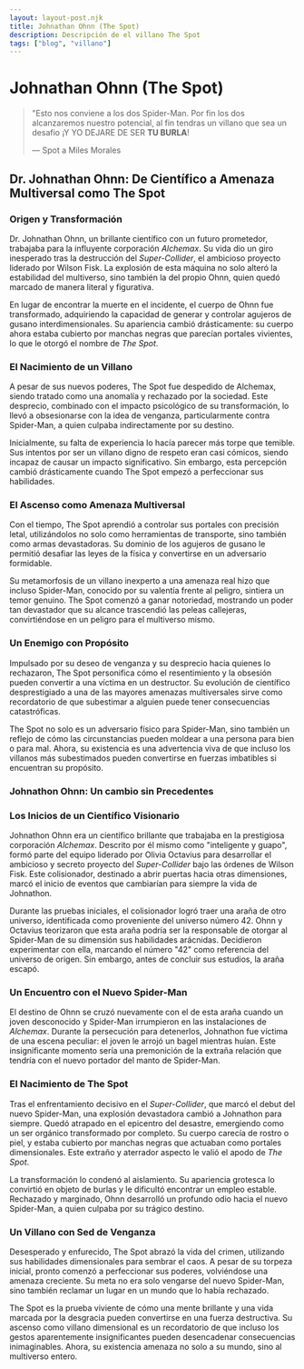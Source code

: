 ```yaml
---
layout: layout-post.njk
title: Johnathan Ohnn (The Spot)
description: Descripción de el villano The Spot
tags: ["blog", "villano"]
---
```


# Johnathan Ohnn (The Spot)

> "Esto nos conviene a los dos Spider-Man. Por fin los dos alcanzaremos nuestro potencial, al fin tendras un villano que sea un desafio ¡Y YO DEJARE DE SER **TU BURLA**!
>
> ― Spot a Miles Morales

## **Dr. Johnathan Ohnn: De Científico a Amenaza Multiversal como The Spot**  

### **Origen y Transformación**  
Dr. Johnathan Ohnn, un brillante científico con un futuro prometedor, trabajaba para la influyente corporación *Alchemax*. Su vida dio un giro inesperado tras la destrucción del *Super-Collider*, el ambicioso proyecto liderado por Wilson Fisk. La explosión de esta máquina no solo alteró la estabilidad del multiverso, sino también la del propio Ohnn, quien quedó marcado de manera literal y figurativa.  

En lugar de encontrar la muerte en el incidente, el cuerpo de Ohnn fue transformado, adquiriendo la capacidad de generar y controlar agujeros de gusano interdimensionales. Su apariencia cambió drásticamente: su cuerpo ahora estaba cubierto por manchas negras que parecían portales vivientes, lo que le otorgó el nombre de *The Spot*.  

### **El Nacimiento de un Villano**  
A pesar de sus nuevos poderes, The Spot fue despedido de Alchemax, siendo tratado como una anomalía y rechazado por la sociedad. Este desprecio, combinado con el impacto psicológico de su transformación, lo llevó a obsesionarse con la idea de venganza, particularmente contra Spider-Man, a quien culpaba indirectamente por su destino.  

Inicialmente, su falta de experiencia lo hacía parecer más torpe que temible. Sus intentos por ser un villano digno de respeto eran casi cómicos, siendo incapaz de causar un impacto significativo. Sin embargo, esta percepción cambió drásticamente cuando The Spot empezó a perfeccionar sus habilidades.  

### **El Ascenso como Amenaza Multiversal**  
Con el tiempo, The Spot aprendió a controlar sus portales con precisión letal, utilizándolos no solo como herramientas de transporte, sino también como armas devastadoras. Su dominio de los agujeros de gusano le permitió desafiar las leyes de la física y convertirse en un adversario formidable.  

Su metamorfosis de un villano inexperto a una amenaza real hizo que incluso Spider-Man, conocido por su valentía frente al peligro, sintiera un temor genuino. The Spot comenzó a ganar notoriedad, mostrando un poder tan devastador que su alcance trascendió las peleas callejeras, convirtiéndose en un peligro para el multiverso mismo.  

### **Un Enemigo con Propósito**  
Impulsado por su deseo de venganza y su desprecio hacia quienes lo rechazaron, The Spot personifica cómo el resentimiento y la obsesión pueden convertir a una víctima en un destructor. Su evolución de científico desprestigiado a una de las mayores amenazas multiversales sirve como recordatorio de que subestimar a alguien puede tener consecuencias catastróficas.  

The Spot no solo es un adversario físico para Spider-Man, sino también un reflejo de cómo las circunstancias pueden moldear a una persona para bien o para mal. Ahora, su existencia es una advertencia viva de que incluso los villanos más subestimados pueden convertirse en fuerzas imbatibles si encuentran su propósito.

### **Johnathon Ohnn: Un cambio sin Precedentes**  

### **Los Inicios de un Científico Visionario**  
Johnathon Ohnn era un científico brillante que trabajaba en la prestigiosa corporación *Alchemax*. Descrito por él mismo como "inteligente y guapo", formó parte del equipo liderado por Olivia Octavius para desarrollar el ambicioso y secreto proyecto del *Super-Collider* bajo las órdenes de Wilson Fisk. Este colisionador, destinado a abrir puertas hacia otras dimensiones, marcó el inicio de eventos que cambiarían para siempre la vida de Johnathon.  

Durante las pruebas iniciales, el colisionador logró traer una araña de otro universo, identificada como proveniente del universo número 42. Ohnn y Octavius teorizaron que esta araña podría ser la responsable de otorgar al Spider-Man de su dimensión sus habilidades arácnidas. Decidieron experimentar con ella, marcando el número "42" como referencia del universo de origen. Sin embargo, antes de concluir sus estudios, la araña escapó.  

### **Un Encuentro con el Nuevo Spider-Man**  
El destino de Ohnn se cruzó nuevamente con el de esta araña cuando un joven desconocido y Spider-Man irrumpieron en las instalaciones de *Alchemax*. Durante la persecución para detenerlos, Johnathon fue víctima de una escena peculiar: el joven le arrojó un bagel mientras huían. Este insignificante momento sería una premonición de la extraña relación que tendría con el nuevo portador del manto de Spider-Man.  

### **El Nacimiento de The Spot**  
Tras el enfrentamiento decisivo en el *Super-Collider*, que marcó el debut del nuevo Spider-Man, una explosión devastadora cambió a Johnathon para siempre. Quedó atrapado en el epicentro del desastre, emergiendo como un ser orgánico transformado por completo. Su cuerpo carecía de rostro o piel, y estaba cubierto por manchas negras que actuaban como portales dimensionales. Este extraño y aterrador aspecto le valió el apodo de *The Spot*.  

La transformación lo condenó al aislamiento. Su apariencia grotesca lo convirtió en objeto de burlas y le dificultó encontrar un empleo estable. Rechazado y marginado, Ohnn desarrolló un profundo odio hacia el nuevo Spider-Man, a quien culpaba por su trágico destino.  

### **Un Villano con Sed de Venganza**  
Desesperado y enfurecido, The Spot abrazó la vida del crimen, utilizando sus habilidades dimensionales para sembrar el caos. A pesar de su torpeza inicial, pronto comenzó a perfeccionar sus poderes, volviéndose una amenaza creciente. Su meta no era solo vengarse del nuevo Spider-Man, sino también reclamar un lugar en un mundo que lo había rechazado.  

The Spot es la prueba viviente de cómo una mente brillante y una vida marcada por la desgracia pueden convertirse en una fuerza destructiva. Su ascenso como villano dimensional es un recordatorio de que incluso los gestos aparentemente insignificantes pueden desencadenar consecuencias inimaginables. Ahora, su existencia amenaza no solo a su mundo, sino al multiverso entero.
